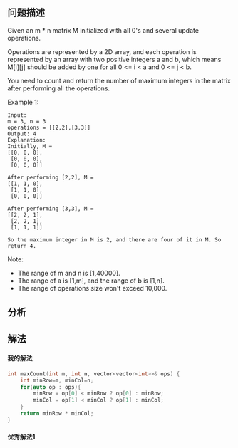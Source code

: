 ## 问题描述
Given an m * n matrix M initialized with all 0's and several update operations.

Operations are represented by a 2D array, and each operation is represented by an array with two positive integers a and b, which means M[i][j] should be added by one for all 0 <= i < a and 0 <= j < b.

You need to count and return the number of maximum integers in the matrix after performing all the operations.

Example 1:
```
Input: 
m = 3, n = 3
operations = [[2,2],[3,3]]
Output: 4
Explanation: 
Initially, M = 
[[0, 0, 0],
 [0, 0, 0],
 [0, 0, 0]]

After performing [2,2], M = 
[[1, 1, 0],
 [1, 1, 0],
 [0, 0, 0]]

After performing [3,3], M = 
[[2, 2, 1],
 [2, 2, 1],
 [1, 1, 1]]

So the maximum integer in M is 2, and there are four of it in M. So return 4.
```
Note:
- The range of m and n is [1,40000].
- The range of a is [1,m], and the range of b is [1,n].
- The range of operations size won't exceed 10,000.
## 分析


## 解法

#### 我的解法
```cpp
int maxCount(int m, int n, vector<vector<int>>& ops) {
    int minRow=m, minCol=n;
    for(auto op : ops){
        minRow = op[0] < minRow ? op[0] : minRow;
        minCol = op[1] < minCol ? op[1] : minCol;
    }
    return minRow * minCol;    
}
```
#### 优秀解法1
```cpp

```

